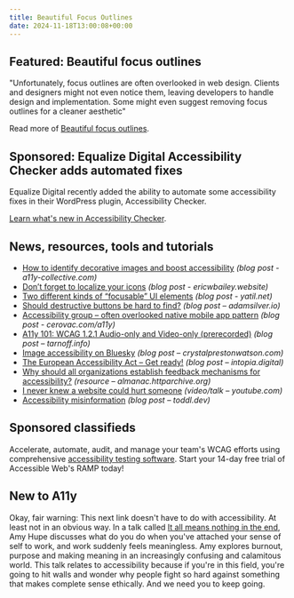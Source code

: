 ```yaml
---
title: Beautiful Focus Outlines
date: 2024-11-18T13:00:08+00:00
---
```


## Featured: Beautiful focus outlines

"Unfortunately, focus outlines are often overlooked in web design. Clients and designers might not even notice them, leaving developers to handle design and implementation. Some might even suggest removing focus outlines for a cleaner aesthetic"

Read more of [Beautiful focus outlines](https://medienbaecker.com/articles/focus-outlines).

## Sponsored: Equalize Digital Accessibility Checker adds automated fixes

Equalize Digital recently added the ability to automate some accessibility fixes in their WordPress plugin, Accessibility Checker.

[Learn what's new in Accessibility Checker](https://equalizedigital.com/accessibility-checker-november-2024-fixes-release-showcase/?utm_source=a11yweekly&utm_medium=sponsored).

## News, resources, tools and tutorials

- [How to identify decorative images and boost accessibility](https://www.a11y-collective.com/blog/alt-text-for-decorative-images/) *(blog post - a11y-collective.com)*
- [Don’t forget to localize your icons](https://ericwbailey.website/published/dont-forget-to-localize-your-icons/) *(blog post - ericwbailey.website)*
- [Two different kinds of “focusable” UI elements](https://yatil.net/blog/focusable-ui-elements) *(blog post - yatil.net)*
- [Should destructive buttons be hard to find?](https://adamsilver.io/blog/should-destructive-buttons-be-hard-to-find/) *(blog post – adamsilver.io)*
- [Accessibility group – often overlooked native mobile app pattern](https://cerovac.com/a11y/2024/11/accessibility-group-often-overlooked-native-mobile-app-pattern/) *(blog post - cerovac.com/a11y)*
- [A11y 101: WCAG 1.2.1 Audio-only and Video-only (prerecorded)](https://tarnoff.info/2024/11/11/a11y-101-wcag-1-2-1-audio-only-and-video-only-prerecorded/) *(blog post – tarnoff.info)*
- [Image accessibility on Bluesky](https://crystalprestonwatson.com/2024/11/11/image-accessibility-on-bluesky/) *(blog post – crystalprestonwatson.com)*
- [The European Accessibility Act – Get ready!](https://intopia.digital/articles/the-european-accessibility-act-get-ready/) *(blog post – intopia.digital)*
- [Why should all organizations establish feedback mechanisms for accessibility?](https://almanac.httparchive.org/en/2024/accessibility) *(resource – almanac.httparchive.org)*
- [I never knew a website could hurt someone](https://www.youtube.com/watch?&v=pynKRttYlBg) *(video/talk – youtube.com)*
- [Accessibility misinformation](https://toddl.dev/posts/accessibility-misinformation/) *(blog post – toddl.dev)*

## Sponsored classifieds

Accelerate, automate, audit, and manage your team's WCAG efforts using comprehensive [accessibility testing software](http://accessibleweb.com/?utm_source=a11y_weekly&utm_medium=ad&utm_campaign=a11y_top_ad). Start your 14-day free trial of Accessible Web's RAMP today!

## New to A11y

Okay, fair warning: This next link doesn't have to do with accessibility. At least not in an obvious way. In a talk called [It all means nothing in the end](https://www.youtube.com/watch?&v=Q0v2YJLq8n8), Amy Hupe discusses what do you do when you've attached your sense of self to work, and work suddenly feels meaningless. Amy explores burnout, purpose and making meaning in an increasingly confusing and calamitous world. This talk relates to accessibility because if you're in this field, you're going to hit walls and wonder why people fight so hard against something that makes complete sense ethically. And we need you to keep going.
